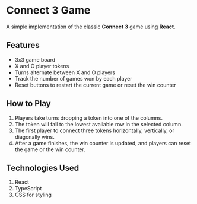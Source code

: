 # Connect 3 Game

A simple implementation of the classic **Connect 3** game using **React**.

## Features
- 3x3 game board
- X and O player tokens
- Turns alternate between X and O players
- Track the number of games won by each player
- Reset buttons to restart the current game or reset the win counter

## How to Play
1. Players take turns dropping a token into one of the columns.
2. The token will fall to the lowest available row in the selected column.
3. The first player to connect three tokens horizontally, vertically, or diagonally wins.
4. After a game finishes, the win counter is updated, and players can reset the game or the win counter.

## Technologies Used
1. React
2. TypeScript
3.  CSS for styling



  
